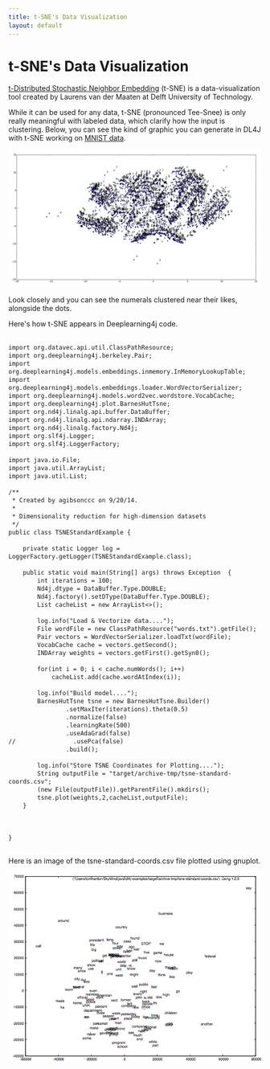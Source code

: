```yaml
---
title: t-SNE's Data Visualization
layout: default
---
```


# t-SNE's Data Visualization

[t-Distributed Stochastic Neighbor Embedding](http://homepage.tudelft.nl/19j49/t-SNE.html) (t-SNE) is a data-visualization tool created by Laurens van der Maaten at Delft University of Technology. 

While it can be used for any data, t-SNE (pronounced Tee-Snee) is only really meaningful with labeled data, which clarify how the input is clustering. Below, you can see the kind of graphic you can generate in DL4J with t-SNE working on [MNIST data](http://deeplearning4j.org/deepbeliefnetwork.html). 

![Alt text](./img/tsne.png)

Look closely and you can see the numerals clustered near their likes, alongside the dots. 

Here's how t-SNE appears in Deeplearning4j code. 
<pre><code class="language-java">
import org.datavec.api.util.ClassPathResource;
import org.deeplearning4j.berkeley.Pair;
import org.deeplearning4j.models.embeddings.inmemory.InMemoryLookupTable;
import org.deeplearning4j.models.embeddings.loader.WordVectorSerializer;
import org.deeplearning4j.models.word2vec.wordstore.VocabCache;
import org.deeplearning4j.plot.BarnesHutTsne;
import org.nd4j.linalg.api.buffer.DataBuffer;
import org.nd4j.linalg.api.ndarray.INDArray;
import org.nd4j.linalg.factory.Nd4j;
import org.slf4j.Logger;
import org.slf4j.LoggerFactory;

import java.io.File;
import java.util.ArrayList;
import java.util.List;

/**
 * Created by agibsonccc on 9/20/14.
 *
 * Dimensionality reduction for high-dimension datasets
 */
public class TSNEStandardExample {

    private static Logger log = LoggerFactory.getLogger(TSNEStandardExample.class);

    public static void main(String[] args) throws Exception  {
        int iterations = 100;
        Nd4j.dtype = DataBuffer.Type.DOUBLE;
        Nd4j.factory().setDType(DataBuffer.Type.DOUBLE);
        List<String> cacheList = new ArrayList<>();

        log.info("Load & Vectorize data....");
        File wordFile = new ClassPathResource("words.txt").getFile();
        Pair<InMemoryLookupTable,VocabCache> vectors = WordVectorSerializer.loadTxt(wordFile);
        VocabCache cache = vectors.getSecond();
        INDArray weights = vectors.getFirst().getSyn0();

        for(int i = 0; i < cache.numWords(); i++)
            cacheList.add(cache.wordAtIndex(i));

        log.info("Build model....");
        BarnesHutTsne tsne = new BarnesHutTsne.Builder()
                .setMaxIter(iterations).theta(0.5)
                .normalize(false)
                .learningRate(500)
                .useAdaGrad(false)
//                .usePca(false)
                .build();

        log.info("Store TSNE Coordinates for Plotting....");
        String outputFile = "target/archive-tmp/tsne-standard-coords.csv";
        (new File(outputFile)).getParentFile().mkdirs();
        tsne.plot(weights,2,cacheList,outputFile);
    }



}

</code></pre>

Here is an image of the tsne-standard-coords.csv file plotted using gnuplot.


![Tsne data plot](./img/tsne_output.png)

<!-- was this??
<script src="http://gist-it.appspot.com/https://github.com/agibsonccc/java-deeplearning/blob/master/deeplearning4j-examples/src/main/java/org/deeplearning4j/tsne/TsneExample.java?slice=14:27"></script>
-->
